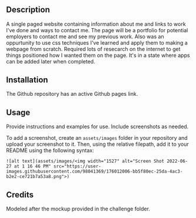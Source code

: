 # <My Portfolio>

## Description

A single paged website containing information about me and links to work I've done and ways to contact me. The page will be a portfolio for potential employers to contact me and see  my previous work. Also was an oppurtunity to use css techniques I've learned and apply them to making a webpage from scratch. Required lots of resecarch on the internet to get things positioned how I wanted them on the page. It's in a state where apps can be added later when completed.



## Installation

The Github repository has an active Github pages link.

## Usage

Provide instructions and examples for use. Include screenshots as needed.

To add a screenshot, create an `assets/images` folder in your repository and upload your screenshot to it. Then, using the relative filepath, add it to your README using the following syntax:

    ![alt text](assets/images/<img width="1527" alt="Screen Shot 2022-06-27 at 1 16 46 PM" src="https://user-images.githubusercontent.com/98041369/176012006-bb5f80ec-25da-4ac3-b2e2-ce721b7a53a8.png">)
   

## Credits
Modeled after the mockup provided in the challenge folder.

